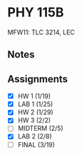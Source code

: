 # PHY 115B
MFW11: TLC 3214, LEC
## Notes

## Assignments
- [x] HW 1 (1/19)
- [x] LAB 1 (1/25)
- [x] HW 2 (1/29)
- [x] HW 3 (2/2)
- [ ] MIDTERM (2/5)
- [x] LAB 2 (2/8)
- [ ] FINAL (3/19)